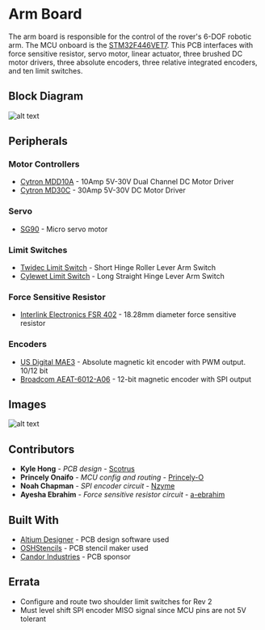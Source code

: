 # Arm Board

The arm board is responsible for the control of the rover's 6-DOF robotic arm. The MCU onboard is the [STM32F446VET7](https://www.st.com/resource/en/datasheet/stm32f446re.pdf). This PCB interfaces with force sensitive resistor, servo motor, linear actuator, three brushed DC motor drivers, three absolute encoders, three relative integrated encoders, and ten limit switches.

## Block Diagram

![alt text](https://github.com/uwrobotics/MarsRover2020-PCB/blob/master/Projects/Arm/Rev1/ArmBlockDiagram.png)

## Peripherals

### Motor Controllers

* [Cytron MDD10A](https://www.cytron.io/p-10amp-5v-30v-dc-motor-driver-2-channels) - 10Amp 5V-30V Dual Channel DC Motor Driver
* [Cytron MD30C](https://www.cytron.io/p-30amp-5v-30v-dc-motor-driver) - 30Amp 5V-30V DC Motor Driver

### Servo

* [SG90](http://www.ee.ic.ac.uk/pcheung/teaching/DE1_EE/stores/sg90_datasheet.pdf) - Micro servo motor


### Limit Switches

* [Twidec Limit Switch](https://www.amazon.ca/gp/product/B07NVDXGPS/ref=ppx_yo_dt_b_search_asin_title?ie=UTF8&psc=1) - Short Hinge Roller Lever Arm Switch
* [Cylewet Limit Switch](https://www.amazon.ca/gp/product/B07DGX5Q1Q/ref=ppx_yo_dt_b_search_asin_title?ie=UTF8&psc=1) - Long Straight Hinge Lever Arm Switch

### Force Sensitive Resistor

* [Interlink Electronics FSR 402](https://cdn.sparkfun.com/assets/8/a/1/2/0/2010-10-26-DataSheet-FSR402-Layout2.pdf) - 18.28mm diameter force sensitive resistor


### Encoders

* [US Digital MAE3](https://www.usdigital.com/products/encoders/absolute/magnetic/MAE3) - Absolute magnetic kit encoder with PWM output. 10/12 bit
* [Broadcom AEAT-6012-A06](https://www.broadcom.com/products/motion-control-encoders/magnetic-encoders/aeat-6012-a06) - 12-bit magnetic encoder with SPI output

## Images

![alt text](https://github.com/uwrobotics/MarsRover2020-PCB/blob/master/Projects/Arm/Rev1/Board_Topview.JPG)

## Contributors

* **Kyle Hong** - *PCB design* - [Scotrus](https://github.com/Scotrus)
* **Princely Onaifo** - *MCU config and routing* - [Princely-O](https://github.com/Princely-O)
* **Noah Chapman** - *SPI encoder circuit* - [Nzyme](https://github.com/Nzyme)
* **Ayesha Ebrahim** - *Force sensitive resistor circuit* - [a-ebrahim](https://github.com/a-ebrahim)


## Built With

* [Altium Designer](https://www.altium.com/) - PCB design software used
* [OSHStencils](https://www.oshstencils.com/) - PCB stencil maker used
* [Candor Industries](https://www.candorind.com/) - PCB sponsor


## Errata

* Configure and route two shoulder limit switches for Rev 2
* Must level shift SPI encoder MISO signal since MCU pins are not 5V tolerant
